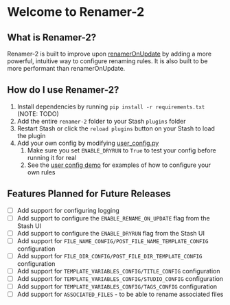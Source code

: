 # Welcome to Renamer-2

## What is Renamer-2?

Renamer-2 is built to improve upon [renamerOnUpdate](https://github.com/stashapp/CommunityScripts/tree/main/plugins/renamerOnUpdate) by adding a more powerful, intuitive way to configure renaming rules. It is also built to be more performant than renamerOnUpdate.

## How do I use Renamer-2?

1. Install dependencies by running `pip install -r requirements.txt` (NOTE: TODO)
2. Add the entire `renamer-2` folder to your Stash `plugins` folder
3. Restart Stash or click the `reload plugins` button on your Stash to load the plugin
4. Add your own config by modifying [user_config.py](./src/user_config.py)
   1. Make sure you set `ENABLE_DRYRUN` to `True` to test your config before running it for real
   2. See the [user config demo](./src/user_config_demo.py) for examples of how to configure your own rules

## Features Planned for Future Releases

- [ ] Add support for configuring logging
- [ ] Add support to configure the `ENABLE_RENAME_ON_UPDATE` flag from the Stash UI
- [ ] Add support to configure the `ENABLE_DRYRUN` flag from the Stash UI
- [ ] Add support for `FILE_NAME_CONFIG/POST_FILE_NAME_TEMPLATE_CONFIG` configuration
- [ ] Add support for `FILE_DIR_CONFIG/POST_FILE_DIR_TEMPLATE_CONFIG` configuration
- [ ] Add support for `TEMPLATE_VARIABLES_CONFIG/TITLE_CONFIG` configuration
- [ ] Add support for `TEMPLATE_VARIABLES_CONFIG/STUDIO_CONFIG` configuration
- [ ] Add support for `TEMPLATE_VARIABLES_CONFIG/TAGS_CONFIG` configuration
- [ ] Add support for `ASSOCIATED_FILES` - to be able to rename associated files
